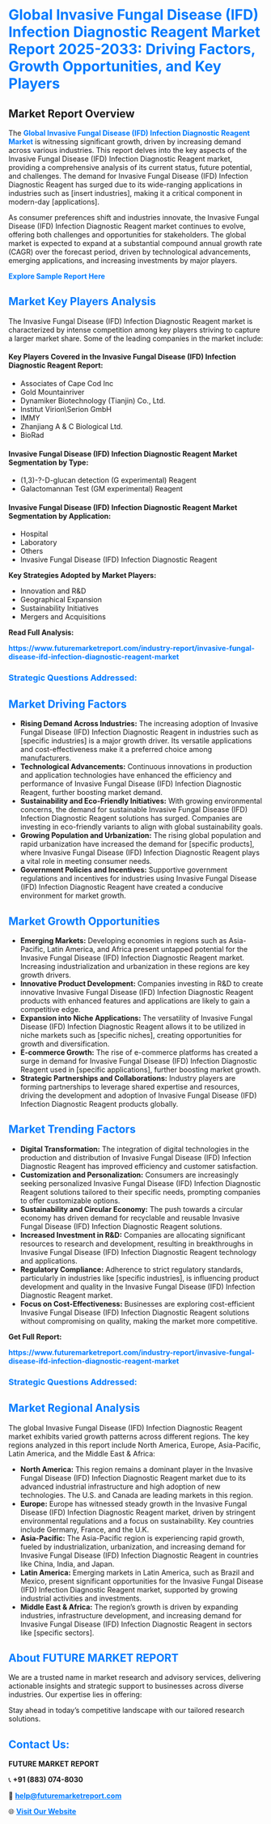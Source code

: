 <h1 style="color: #007BFF;">Global Invasive Fungal Disease (IFD) Infection Diagnostic Reagent Market Report 2025-2033: Driving Factors, Growth Opportunities, and Key Players</h1>

<section id="overview">
<h2>Market Report Overview</h2>
<p>The <a href="https://www.futuremarketreport.com/industry-report/invasive-fungal-disease-ifd-infection-diagnostic-reagent-market" style="color: #007BFF; text-decoration: none;"><strong>Global Invasive Fungal Disease (IFD) Infection Diagnostic Reagent Market</strong></a> is witnessing significant growth, driven by increasing demand across various industries. This report delves into the key aspects of the Invasive Fungal Disease (IFD) Infection Diagnostic Reagent market, providing a comprehensive analysis of its current status, future potential, and challenges. The demand for Invasive Fungal Disease (IFD) Infection Diagnostic Reagent has surged due to its wide-ranging applications in industries such as [insert industries], making it a critical component in modern-day [applications].</p>
<p>As consumer preferences shift and industries innovate, the Invasive Fungal Disease (IFD) Infection Diagnostic Reagent market continues to evolve, offering both challenges and opportunities for stakeholders. The global market is expected to expand at a substantial compound annual growth rate (CAGR) over the forecast period, driven by technological advancements, emerging applications, and increasing investments by major players.</p>
</section>

<section id="overview">
<p><a href="https://www.futuremarketreport.com/request-sample/reportId=122967" style="color: #007BFF; text-decoration: none;"><strong>Explore Sample Report Here</strong></a></p>
</section>

<section id="key-players">
<h2 style="color: #007BFF;">Market Key Players Analysis</h2>
<p>The Invasive Fungal Disease (IFD) Infection Diagnostic Reagent market is characterized by intense competition among key players striving to capture a larger market share. Some of the leading companies in the market include:</p>
<h4>Key Players Covered in the Invasive Fungal Disease (IFD) Infection Diagnostic Reagent Report:</h4>
<ul><li>Associates of Cape Cod Inc</li><li>Gold Mountainriver</li><li>Dynamiker Biotechnology (Tianjin) Co., Ltd.</li><li>Institut Virion\Serion GmbH</li><li>IMMY</li><li>Zhanjiang A &amp; C Biological Ltd.</li><li>BioRad</li></ul>
<h4>Invasive Fungal Disease (IFD) Infection Diagnostic Reagent Market Segmentation by Type:</h4>
<ul><li>(1,3)-?-D-glucan detection (G experimental) Reagent</li><li>Galactomannan Test (GM experimental) Reagent</li></ul>

<h4>Invasive Fungal Disease (IFD) Infection Diagnostic Reagent Market Segmentation by Application:</h4>
<ul><li>Hospital</li><li>Laboratory</li><li>Others</li><li>Invasive Fungal Disease (IFD) Infection Diagnostic Reagent</li></ul>
<p><strong>Key Strategies Adopted by Market Players:</strong></p>
<ul>
<li>Innovation and R&D</li>
<li>Geographical Expansion</li>
<li>Sustainability Initiatives</li>
<li>Mergers and Acquisitions</li>
</ul>
</section>

<section>
<p><strong>Read Full Analysis: </strong></p><a href="https://www.futuremarketreport.com/industry-report/invasive-fungal-disease-ifd-infection-diagnostic-reagent-market" style="color: #007BFF; text-decoration: none;"><strong>https://www.futuremarketreport.com/industry-report/invasive-fungal-disease-ifd-infection-diagnostic-reagent-market</strong></a>
<h3 style="color: #007BFF;">Strategic Questions Addressed:</h3>
</section>

<section id="driving-factors">
<h2 style="color: #007BFF;">Market Driving Factors</h2>
<ul>
<li><strong>Rising Demand Across Industries:</strong> The increasing adoption of Invasive Fungal Disease (IFD) Infection Diagnostic Reagent in industries such as [specific industries] is a major growth driver. Its versatile applications and cost-effectiveness make it a preferred choice among manufacturers.</li>
<li><strong>Technological Advancements:</strong> Continuous innovations in production and application technologies have enhanced the efficiency and performance of Invasive Fungal Disease (IFD) Infection Diagnostic Reagent, further boosting market demand.</li>
<li><strong>Sustainability and Eco-Friendly Initiatives:</strong> With growing environmental concerns, the demand for sustainable Invasive Fungal Disease (IFD) Infection Diagnostic Reagent solutions has surged. Companies are investing in eco-friendly variants to align with global sustainability goals.</li>
<li><strong>Growing Population and Urbanization:</strong> The rising global population and rapid urbanization have increased the demand for [specific products], where Invasive Fungal Disease (IFD) Infection Diagnostic Reagent plays a vital role in meeting consumer needs.</li>
<li><strong>Government Policies and Incentives:</strong> Supportive government regulations and incentives for industries using Invasive Fungal Disease (IFD) Infection Diagnostic Reagent have created a conducive environment for market growth.</li>
</ul>
</section>

<section id="growth-opportunities">
<h2 style="color: #007BFF;">Market Growth Opportunities</h2>
<ul>
<li><strong>Emerging Markets:</strong> Developing economies in regions such as Asia-Pacific, Latin America, and Africa present untapped potential for the Invasive Fungal Disease (IFD) Infection Diagnostic Reagent market. Increasing industrialization and urbanization in these regions are key growth drivers.</li>
<li><strong>Innovative Product Development:</strong> Companies investing in R&D to create innovative Invasive Fungal Disease (IFD) Infection Diagnostic Reagent products with enhanced features and applications are likely to gain a competitive edge.</li>
<li><strong>Expansion into Niche Applications:</strong> The versatility of Invasive Fungal Disease (IFD) Infection Diagnostic Reagent allows it to be utilized in niche markets such as [specific niches], creating opportunities for growth and diversification.</li>
<li><strong>E-commerce Growth:</strong> The rise of e-commerce platforms has created a surge in demand for Invasive Fungal Disease (IFD) Infection Diagnostic Reagent used in [specific applications], further boosting market growth.</li>
<li><strong>Strategic Partnerships and Collaborations:</strong> Industry players are forming partnerships to leverage shared expertise and resources, driving the development and adoption of Invasive Fungal Disease (IFD) Infection Diagnostic Reagent products globally.</li>
</ul>
</section>

<section id="trending-factors">
<h2 style="color: #007BFF;">Market Trending Factors</h2>
<ul>
<li><strong>Digital Transformation:</strong> The integration of digital technologies in the production and distribution of Invasive Fungal Disease (IFD) Infection Diagnostic Reagent has improved efficiency and customer satisfaction.</li>
<li><strong>Customization and Personalization:</strong> Consumers are increasingly seeking personalized Invasive Fungal Disease (IFD) Infection Diagnostic Reagent solutions tailored to their specific needs, prompting companies to offer customizable options.</li>
<li><strong>Sustainability and Circular Economy:</strong> The push towards a circular economy has driven demand for recyclable and reusable Invasive Fungal Disease (IFD) Infection Diagnostic Reagent solutions.</li>
<li><strong>Increased Investment in R&D:</strong> Companies are allocating significant resources to research and development, resulting in breakthroughs in Invasive Fungal Disease (IFD) Infection Diagnostic Reagent technology and applications.</li>
<li><strong>Regulatory Compliance:</strong> Adherence to strict regulatory standards, particularly in industries like [specific industries], is influencing product development and quality in the Invasive Fungal Disease (IFD) Infection Diagnostic Reagent market.</li>
<li><strong>Focus on Cost-Effectiveness:</strong> Businesses are exploring cost-efficient Invasive Fungal Disease (IFD) Infection Diagnostic Reagent solutions without compromising on quality, making the market more competitive.</li>
</ul>
</section>

<section>
<p><strong>Get Full Report: </strong></p><a href="https://www.futuremarketreport.com/industry-report/invasive-fungal-disease-ifd-infection-diagnostic-reagent-market" style="color: #007BFF; text-decoration: none;"><strong>https://www.futuremarketreport.com/industry-report/invasive-fungal-disease-ifd-infection-diagnostic-reagent-market</strong></a>
<h3 style="color: #007BFF;">Strategic Questions Addressed:</h3>
</section>


<section id="regional-analysis">
<h2 style="color: #007BFF;">Market Regional Analysis</h2>
<p>The global Invasive Fungal Disease (IFD) Infection Diagnostic Reagent market exhibits varied growth patterns across different regions. The key regions analyzed in this report include North America, Europe, Asia-Pacific, Latin America, and the Middle East & Africa:</p>
<ul>
<li><strong>North America:</strong> This region remains a dominant player in the Invasive Fungal Disease (IFD) Infection Diagnostic Reagent market due to its advanced industrial infrastructure and high adoption of new technologies. The U.S. and Canada are leading markets in this region.</li>
<li><strong>Europe:</strong> Europe has witnessed steady growth in the Invasive Fungal Disease (IFD) Infection Diagnostic Reagent market, driven by stringent environmental regulations and a focus on sustainability. Key countries include Germany, France, and the U.K.</li>
<li><strong>Asia-Pacific:</strong> The Asia-Pacific region is experiencing rapid growth, fueled by industrialization, urbanization, and increasing demand for Invasive Fungal Disease (IFD) Infection Diagnostic Reagent in countries like China, India, and Japan.</li>
<li><strong>Latin America:</strong> Emerging markets in Latin America, such as Brazil and Mexico, present significant opportunities for the Invasive Fungal Disease (IFD) Infection Diagnostic Reagent market, supported by growing industrial activities and investments.</li>
<li><strong>Middle East & Africa:</strong> The region’s growth is driven by expanding industries, infrastructure development, and increasing demand for Invasive Fungal Disease (IFD) Infection Diagnostic Reagent in sectors like [specific sectors].</li>
</ul>
</section>

<footer>
<h2 style="color: #007BFF;">About FUTURE MARKET REPORT</h2>
<p>We are a trusted name in market research and advisory services, delivering actionable insights and strategic support to businesses across diverse industries. Our expertise lies in offering:</p>

<p>Stay ahead in today’s competitive landscape with our tailored research solutions.</p>

<h2 style="color: #007BFF;">Contact Us:</h2>
<p><strong>FUTURE MARKET REPORT</strong></p>
<p>📞 <strong>+91 (883) 074-8030</strong></p>
<p>📧 <strong><a href="mailto:help@futuremarketreport.com" style="color: #007BFF;">help@futuremarketreport.com</a></strong></p>
<p>🌐 <strong><a href="https://www.futuremarketreport.com/" style="color: #007BFF;">Visit Our Website</a></strong></p>
</footer>